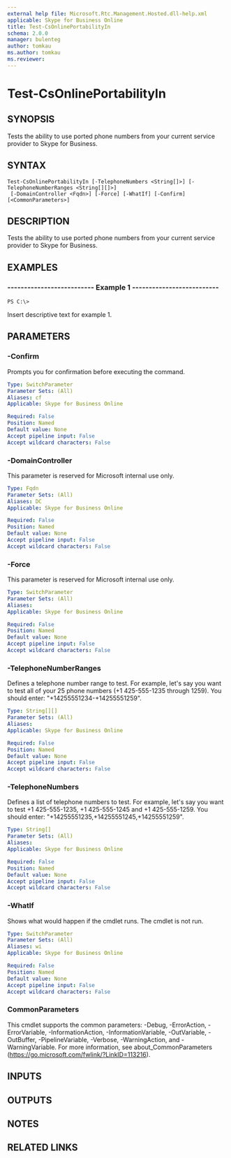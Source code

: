 ```yaml
---
external help file: Microsoft.Rtc.Management.Hosted.dll-help.xml 
applicable: Skype for Business Online
title: Test-CsOnlinePortabilityIn
schema: 2.0.0
manager: bulenteg
author: tomkau
ms.author: tomkau
ms.reviewer:
---
```


# Test-CsOnlinePortabilityIn

## SYNOPSIS
Tests the ability to use ported phone numbers from your current service provider to Skype for Business.

## SYNTAX

```
Test-CsOnlinePortabilityIn [-TelephoneNumbers <String[]>] [-TelephoneNumberRanges <String[][]>]
 [-DomainController <Fqdn>] [-Force] [-WhatIf] [-Confirm] [<CommonParameters>]
```

## DESCRIPTION
Tests the ability to use ported phone numbers from your current service provider to Skype for Business.


## EXAMPLES

### -------------------------- Example 1 --------------------------
```
PS C:\> 
```

Insert descriptive text for example 1.


## PARAMETERS

### -Confirm
Prompts you for confirmation before executing the command.

```yaml
Type: SwitchParameter
Parameter Sets: (All)
Aliases: cf
Applicable: Skype for Business Online

Required: False
Position: Named
Default value: None
Accept pipeline input: False
Accept wildcard characters: False
```

### -DomainController
This parameter is reserved for Microsoft internal use only.

```yaml
Type: Fqdn
Parameter Sets: (All)
Aliases: DC
Applicable: Skype for Business Online

Required: False
Position: Named
Default value: None
Accept pipeline input: False
Accept wildcard characters: False
```

### -Force
This parameter is reserved for Microsoft internal use only.

```yaml
Type: SwitchParameter
Parameter Sets: (All)
Aliases: 
Applicable: Skype for Business Online

Required: False
Position: Named
Default value: None
Accept pipeline input: False
Accept wildcard characters: False
```

### -TelephoneNumberRanges
Defines a telephone number range to test. For example, let's say you want to test all of your 25 phone numbers (+1 425-555-1235 through 1259). You should enter: "+14255551234-+14255551259".

```yaml
Type: String[][]
Parameter Sets: (All)
Aliases: 
Applicable: Skype for Business Online

Required: False
Position: Named
Default value: None
Accept pipeline input: False
Accept wildcard characters: False
```

### -TelephoneNumbers
Defines a list of telephone numbers to test. For example, let's say you want to test +1 425-555-1235, +1 425-555-1245 and +1 425-555-1259. You should enter: "+14255551235,+14255551245,+14255551259".

```yaml
Type: String[]
Parameter Sets: (All)
Aliases: 
Applicable: Skype for Business Online

Required: False
Position: Named
Default value: None
Accept pipeline input: False
Accept wildcard characters: False
```

### -WhatIf
Shows what would happen if the cmdlet runs. The cmdlet is not run.

```yaml
Type: SwitchParameter
Parameter Sets: (All)
Aliases: wi
Applicable: Skype for Business Online

Required: False
Position: Named
Default value: None
Accept pipeline input: False
Accept wildcard characters: False
```

### CommonParameters
This cmdlet supports the common parameters: -Debug, -ErrorAction, -ErrorVariable, -InformationAction, -InformationVariable, -OutVariable, -OutBuffer, -PipelineVariable, -Verbose, -WarningAction, and -WarningVariable. For more information, see about_CommonParameters (https://go.microsoft.com/fwlink/?LinkID=113216).

## INPUTS

## OUTPUTS

## NOTES

## RELATED LINKS

